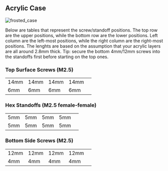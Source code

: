 ## Acrylic Case
![frosted_case](https://user-images.githubusercontent.com/800930/151294427-fe8999b9-0210-48b8-8beb-d3a21021a7b8.jpg)

Below are tables that represent the screw/standoff positions.  The top row are the upper positions, while the bottom row are the lower positions.  Left column are the left-most positions, while the right column are the right-most positions. The lenghts are based on the assumption that your acrylic layers are all around 2.8mm thick. Tip: secure the bottom 4mm/12mm screws into the standoffs first before starting on the top ones.

### Top Surface Screws (M2.5)
| | | | | |
|-|-|-|-|-|
| 14mm | 14mm | 14mm | 14mm
|  6mm |  6mm |  6mm |  6mm

### Hex Standoffs (M2.5 female-female)
| | | | | |
|-|-|-|-|-|
| 5mm | 5mm | 5mm | 5mm
| 5mm | 5mm | 5mm | 5mm

### Bottom Side Screws (M2.5)
| | | | | |
|-|-|-|-|-|
| 12mm | 12mm | 12mm | 12mm
|  4mm |  4mm |  4mm |  4mm
